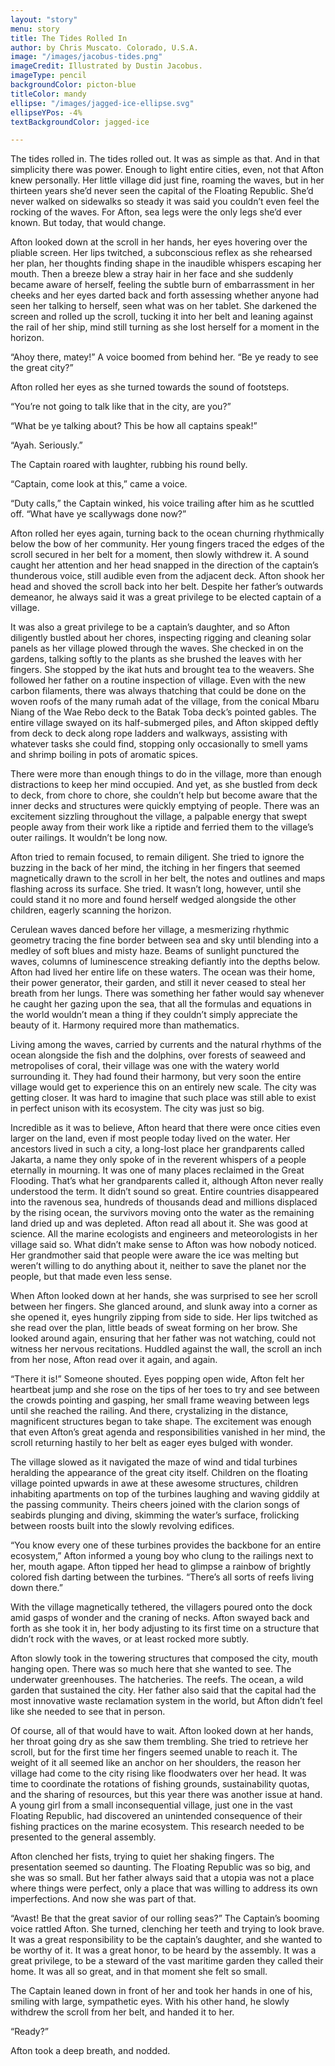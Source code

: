 ```yaml
---
layout: "story"
menu: story
title: The Tides Rolled In
author: by Chris Muscato. Colorado, U.S.A.
image: "/images/jacobus-tides.png"
imageCredit: Illustrated by Dustin Jacobus.
imageType: pencil
backgroundColor: picton-blue
titleColor: mandy
ellipse: "/images/jagged-ice-ellipse.svg"
ellipseYPos: -4%
textBackgroundColor: jagged-ice

---
```

The tides rolled in. The tides rolled out. It was as simple as that. And in that simplicity there was power. Enough to light entire cities, even, not that Afton knew personally. Her little village did just fine, roaming the waves, but in her thirteen years she’d never seen the capital of the Floating Republic. She’d never walked on sidewalks so steady it was said you couldn’t even feel the rocking of the waves. For Afton, sea legs were the only legs she’d ever known. But today, that would change. 
	
Afton looked down at the scroll in her hands, her eyes hovering over the pliable screen. Her lips twitched, a subconscious reflex as she rehearsed her plan, her thoughts finding shape in the inaudible whispers escaping her mouth. Then a breeze blew a stray hair in her face and she suddenly became aware of herself, feeling the subtle burn of embarrassment in her cheeks and her eyes darted back and forth assessing whether anyone had seen her talking to herself, seen what was on her tablet. She darkened the screen and rolled up the scroll, tucking it into her belt and leaning against the rail of her ship, mind still turning as she lost herself for a moment in the horizon. 
	
“Ahoy there, matey!” A voice boomed from behind her. “Be ye ready to see the great city?” 

Afton rolled her eyes as she turned towards the sound of footsteps.
	
“You’re not going to talk like that in the city, are you?”

“What be ye talking about? This be how all captains speak!”

“Ayah. Seriously.”

The Captain roared with laughter, rubbing his round belly. 
	
“Captain, come look at this,” came a voice.

“Duty calls,” the Captain winked, his voice trailing after him as he scuttled off. “What have ye scallywags done now?”

Afton rolled her eyes again, turning back to the ocean churning rhythmically below the bow of her community. Her young fingers traced the edges of the scroll secured in her belt for a moment, then slowly withdrew it. A sound caught her attention and her head snapped in the direction of the captain’s thunderous voice, still audible even from the adjacent deck. Afton shook her head and shoved the scroll back into her belt. Despite her father’s outwards demeanor, he always said it was a great privilege to be elected captain of a village.
	
It was also a great privilege to be a captain’s daughter, and so Afton diligently bustled about her chores, inspecting rigging and cleaning solar panels as her village plowed through the waves. She checked in on the gardens, talking softly to the plants as she brushed the leaves with her fingers. She stopped by the ikat huts and brought tea to the weavers. She followed her father on a routine inspection of village. Even with the new carbon filaments, there was always thatching that could be done on the woven roofs of the many rumah adat of the village, from the conical Mbaru Niang of the Wae Rebo deck to the Batak Toba deck’s pointed gables. The entire village swayed on its half-submerged piles, and Afton skipped deftly from deck to deck along rope ladders and walkways, assisting with whatever tasks she could find, stopping only occasionally to smell yams and shrimp boiling in pots of aromatic spices. 
	
There were more than enough things to do in the village, more than enough distractions to keep her mind occupied. And yet, as she bustled from deck to deck, from chore to chore, she couldn’t help but become aware that the inner decks and structures were quickly emptying of people. There was an excitement sizzling throughout the village, a palpable energy that swept people away from their work like a riptide and ferried them to the village’s outer railings. It wouldn’t be long now. 
	
Afton tried to remain focused, to remain diligent. She tried to ignore the buzzing in the back of her mind, the itching in her fingers that seemed magnetically drawn to the scroll in her belt, the notes and outlines and maps flashing across its surface. She tried. It wasn’t long, however, until she could stand it no more and found herself wedged alongside the other children, eagerly scanning the horizon.
	
Cerulean waves danced before her village, a mesmerizing rhythmic geometry tracing the fine border between sea and sky until blending into a medley of soft blues and misty haze. Beams of sunlight punctured the waves, columns of luminescence streaking defiantly into the depths below. Afton had lived her entire life on these waters. The ocean was their home, their power generator, their garden, and still it never ceased to steal her breath from her lungs. There was something her father would say whenever he caught her gazing upon the sea, that all the formulas and equations in the world wouldn’t mean a thing if they couldn’t simply appreciate the beauty of it. Harmony required more than mathematics. 
	
Living among the waves, carried by currents and the natural rhythms of the ocean alongside the fish and the dolphins, over forests of seaweed and metropolises of coral, their village was one with the watery world surrounding it. They had found their harmony, but very soon the entire village would get to experience this on an entirely new scale. The city was getting closer. It was hard to imagine that such place was still able to exist in perfect unison with its ecosystem. The city was just so big. 

Incredible as it was to believe, Afton heard that there were once cities even larger on the land, even if most people today lived on the water. Her ancestors lived in such a city, a long-lost place her grandparents called Jakarta, a name they only spoke of in the reverent whispers of a people eternally in mourning. It was one of many places reclaimed in the Great Flooding. That’s what her grandparents called it, although Afton never really understood the term. It didn’t sound so great. Entire countries disappeared into the ravenous sea, hundreds of thousands dead and millions displaced by the rising ocean, the survivors moving onto the water as the remaining land dried up and was depleted. Afton read all about it. She was good at science. All the marine ecologists and engineers and meteorologists in her village said so. What didn’t make sense to Afton was how nobody noticed. Her grandmother said that people were aware the ice was melting but weren’t willing to do anything about it, neither to save the planet nor the people, but that made even less sense.  
	
When Afton looked down at her hands, she was surprised to see her scroll between her fingers. She glanced around, and slunk away into a corner as she opened it, eyes hungrily zipping from side to side. Her lips twitched as she read over the plan, little beads of sweat forming on her brow. She looked around again, ensuring that her father was not watching, could not witness her nervous recitations. Huddled against the wall, the scroll an inch from her nose, Afton read over it again, and again.

“There it is!” Someone shouted. Eyes popping open wide, Afton felt her heartbeat jump and she rose on the tips of her toes to try and see between the crowds pointing and gasping, her small frame weaving between legs until she reached the railing. And there, crystalizing in the distance, magnificent structures began to take shape. The excitement was enough that even Afton’s great agenda and responsibilities vanished in her mind, the scroll returning hastily to her belt as eager eyes bulged with wonder. 

The village slowed as it navigated the maze of wind and tidal turbines heralding the appearance of the great city itself. Children on the floating village pointed upwards in awe at these awesome structures, children inhabiting apartments on top of the turbines laughing and waving giddily at the passing community. Theirs cheers joined with the clarion songs of seabirds plunging and diving, skimming the water’s surface, frolicking between roosts built into the slowly revolving edifices.

“You know every one of these turbines provides the backbone for an entire ecosystem,” Afton informed a young boy who clung to the railings next to her, mouth agape. Afton tipped her head to glimpse a rainbow of brightly colored fish darting between the turbines. “There’s all sorts of reefs living down there.”

With the village magnetically tethered, the villagers poured onto the dock amid gasps of wonder and the craning of necks. Afton swayed back and forth as she took it in, her body adjusting to its first time on a structure that didn’t rock with the waves, or at least rocked more subtly. 

Afton slowly took in the towering structures that composed the city, mouth hanging open. There was so much here that she wanted to see. The underwater greenhouses. The hatcheries. The reefs. The ocean, a wild garden that sustained the city. Her father also said that the capital had the most innovative waste reclamation system in the world, but Afton didn’t feel like she needed to see that in person. 

Of course, all of that would have to wait. Afton looked down at her hands, her throat going dry as she saw them trembling. She tried to retrieve her scroll, but for the first time her fingers seemed unable to reach it. The weight of it all seemed like an anchor on her shoulders, the reason her village had come to the city rising like floodwaters over her head. It was time to coordinate the rotations of fishing grounds, sustainability quotas, and the sharing of resources, but this year there was another issue at hand. A young girl from a small inconsequential village, just one in the vast Floating Republic, had discovered an unintended consequence of their fishing practices on the marine ecosystem. This research needed to be presented to the general assembly.

Afton clenched her fists, trying to quiet her shaking fingers. The presentation seemed so daunting. The Floating Republic was so big, and she was so small. But her father always said that a utopia was not a place where things were perfect, only a place that was willing to address its own imperfections. And now she was part of that.

“Avast! Be that the great savior of our rolling seas?” The Captain’s booming voice rattled Afton. She turned, clenching her teeth and trying to look brave. It was a great responsibility to be the captain’s daughter, and she wanted to be worthy of it. It was a great honor, to be heard by the assembly. It was a great privilege, to be a steward of the vast maritime garden they called their home. It was all so great, and in that moment she felt so small. 
	
The Captain leaned down in front of her and took her hands in one of his, smiling with large, sympathetic eyes. With his other hand, he slowly withdrew the scroll from her belt, and handed it to her.

“Ready?”

Afton took a deep breath, and nodded. 
